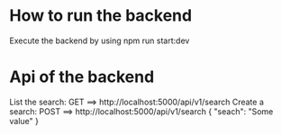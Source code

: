 # How to run the backend

Execute the backend by using npm run start:dev

# Api of the backend

List the search: GET ==> http://localhost:5000/api/v1/search
Create a search: POST ==> http://localhost:5000/api/v1/search
    {
        "seach": "Some value"
    }

    